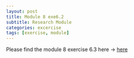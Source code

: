 ```yaml
---
layout: post
title: Module 8 exe6.2
subtitle: Research Module
categories: excercise
tags: [exercise, module]
---
```


[docs]: https://sudeshnaidoo.github.io/assets/pdf/Exe8_2B_exer6_2_Module7.xlsx

Please find the module 8 exercise 6.3 here -> [here][docs]
